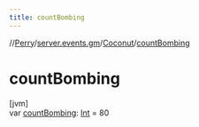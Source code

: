 ```yaml
---
title: countBombing
---
```

//[Perry](../../../index.html)/[server.events.gm](../index.html)/[Coconut](index.html)/[countBombing](count-bombing.html)



# countBombing



[jvm]\
var [countBombing](count-bombing.html): [Int](https://kotlinlang.org/api/latest/jvm/stdlib/kotlin/-int/index.html) = 80




